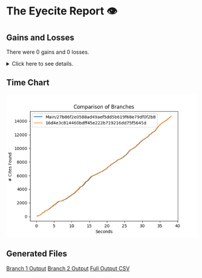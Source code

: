 # The Eyecite Report :eye:



Gains and Losses
---------
There were 0 gains and 0 losses.

<details>
<summary>Click here to see details.</summary>

|     id     |  Gain  |  Loss  |
| ---------- | ------ | ------ |


</details>



Time Chart
---------

![image](https://raw.githubusercontent.com/freelawproject/eyecite/artifacts/142/results/chart.png)


Generated Files
---------

[Branch 1 Output](https://raw.githubusercontent.com/freelawproject/eyecite/artifacts/142/results/27b86f2e0588ad49aef5dd5b619f68e79df0f2b8.json)
[Branch 2 Output](https://raw.githubusercontent.com/freelawproject/eyecite/artifacts/142/results/16d4e3c814460bdff45e222b719216dd75f5645d.json)
[Full Output CSV ](https://raw.githubusercontent.com/freelawproject/eyecite/artifacts/142/results/output.csv)
